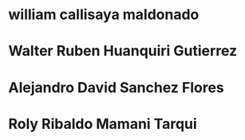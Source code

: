 # william callisaya maldonado
# Walter Ruben Huanquiri Gutierrez
# Alejandro David Sanchez Flores
# Roly Ribaldo Mamani Tarqui
